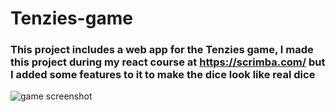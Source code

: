 # Tenzies-game
### This project includes a web app for the Tenzies game, I made this project during my react course at https://scrimba.com/ but I added some features to it to make the dice look like real dice

![game screenshot](/repository/game.png?raw=true "Game Screenshot")
